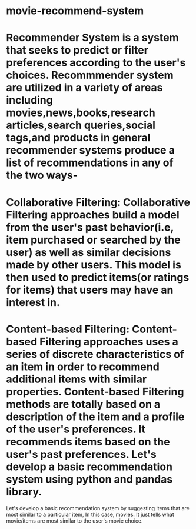 # movie-recommend-system
# Recommender System is a system that seeks to predict or filter preferences according to the user's choices. Recommmender system are utilized in a variety of areas including movies,news,books,research articles,search queries,social tags,and products in general recommender systems produce a list of recommendations in any of the two ways-
# Collaborative Filtering: Collaborative Filtering approaches build a model from the user's past behavior(i.e, item purchased or searched by the user) as well as similar decisions made by other users. This model is then used to predict items(or ratings for items) that users may have an interest in.
# Content-based Filtering: Content-based Filtering approaches uses a series of discrete characteristics of an item in order to recommend additional items with similar properties. Content-based Filtering methods are totally based on a description of the item and a profile of the user's preferences. It recommends items based on the user's past preferences. Let's develop a basic recommendation system using python and pandas library.
Let's develop a basic recommendation system by suggesting items that are most similar to a particular item, In this case, movies. It just tells what movie/items are most similar to the user's movie choice. 
